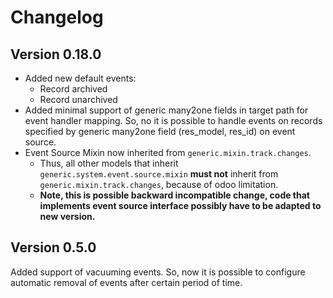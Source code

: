 # Changelog

## Version 0.18.0

- Added new default events:
    - Record archived
    - Record unarchived
- Added minimal support of generic many2one fields in target path for event handler mapping.
  So, no it is possible to handle events on records specified by generic many2one field
  (res_model, res_id) on event source.
- Event Source Mixin now inherited from `generic.mixin.track.changes`.
  - Thus, all other models that inherit `generic.system.event.source.mixin`
    **must not** inherit from `generic.mixin.track.changes`, because of odoo limitation.
  - **Note, this is possible backward incompatible change, code that implements event source interface possibly have to be adapted to new version.**


## Version 0.5.0

Added support of vacuuming events.
So, now it is possible to configure automatic removal of events after certain period of time.


